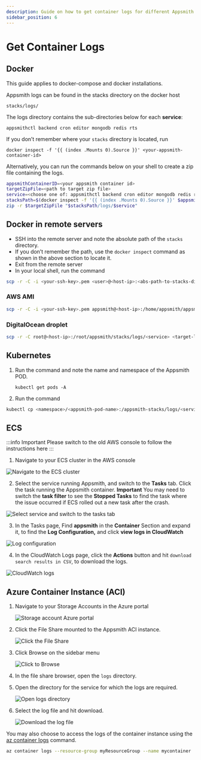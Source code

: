 ```yaml
---
description: Guide on how to get container logs for different Appsmith deployments
sidebar_position: 6
---
```


# Get Container Logs

## Docker

This guide applies to docker-compose and docker installations.

Appsmith logs can be found in the stacks directory on the docker host

`stacks/logs/`

The logs directory contains the sub-directories below for each **service**:

`appsmithctl backend cron editor mongodb redis rts`

If you don’t remember where your `stacks` directory is located, run

`docker inspect -f '{{ (index .Mounts 0).Source }}' <your-appsmith-container-id>`

Alternatively, you can run the commands below on your shell to create a zip file containing the logs.

```bash
appsmithContainerID=<your appsmith container id>
targetZipFile=<path to target zip file>
service=<choose one of: appsmithctl backend cron editor mongodb redis rts | leave blank for all services>
stacksPath=$(docker inspect -f '{{ (index .Mounts 0).Source }}' $appsmithContainerID)
zip -r $targetZipFile "$stacksPath/logs/$service" 
```

## Docker in remote servers

- SSH into the remote server and note the absolute path of the `stacks` directory.
- If you don’t remember the path, use the `docker inspect` command as shown in the above section to locate it.
- Exit from the remote server
- In your local shell, run the command

```bash
scp -r -C -i <your-ssh-key>.pem <user>@<host-ip>:<abs-path-to-stacks-dir>/logs/<service> <target-local-dir>
```

### AWS AMI

```bash
scp -r -C -i <your-ssh-key>.pem appsmith@<host-ip>:/home/appsmith/appsmith/stacks/logs/<service> <target-local-dir>
```

### DigitalOcean droplet

```bash
scp -r -C root@<host-ip>:/root/appsmith/stacks/logs/<service> <target-local-dir>
```

## Kubernetes

1. Run the command and note the name and namespace of the Appsmith POD.
    
    `kubectl get pods -A`
    
2. Run the command

```bash
kubectl cp <namespace>/<appsmith-pod-name>:/appsmith-stacks/logs/<service> <target-local-dir>
```

## ECS

:::info Important
Please switch to the old AWS console to follow the instructions here
:::

1. Navigate to your ECS cluster in the AWS console

![Navigate to the ECS cluster](/img/navigate-ecs-cluster.png)

2. Select the service running Appsmith, and switch to the **Tasks** tab. Click the task running the Appsmith container.
**Important** You may need to switch the **task filter** to see the **Stopped Tasks** to find the task where the issue occurred if ECS rolled out a new task after the crash.

![Select service and switch to the tasks tab](/img/select-service.png)

3. In the Tasks page, Find **appsmith** in the **Container** Section and expand it, to find the **Log Configuration,** and click **view logs in CloudWatch**

![Log configuration](/img/log-configuration.png)

4. In the CloudWatch Logs page, click the **Actions** button and hit `download search results in CSV`, to download the logs.

![CloudWatch logs](/img/cloudwatch-logs.png)

## Azure Container Instance (ACI)

1. Navigate to your Storage Accounts in the Azure portal

    ![Storage account Azure portal](/img/storage-account-azure-portal.png)
2. Click the File Share mounted to the Appsmith ACI instance.

    ![Click the File Share](/img/file-share-mounted.png)
3. Click Browse on the sidebar menu

    ![Click to Browse](/img/browse-on-sidebar.png)
4. In the file share browser, open the `logs` directory.
5. Open the directory for the service for which the logs are required.

    ![Open logs directory](/img/select-the-log-directory.png)
6. Select the log file and hit download.

    ![Download the log file](/img/download-log-file.png)

You may also choose to access the logs of the container instance using the [az container logs](https://learn.microsoft.com/en-us/cli/azure/container#az_container_logs) command.

```bash
az container logs --resource-group myResourceGroup --name mycontainer
```
